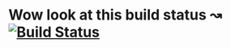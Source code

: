 # Wow look at this build status &#8605; [![Build Status](https://travis-ci.org/pencels/cse110.svg?branch=master)](https://travis-ci.org/pencels/cse110)
